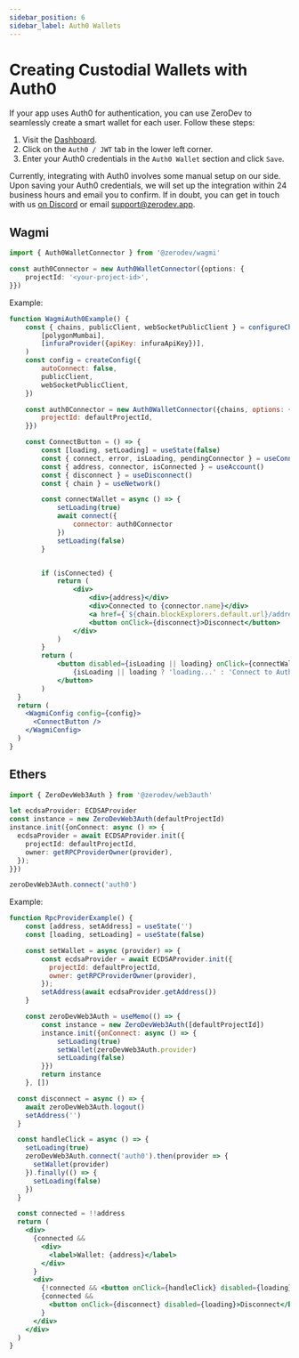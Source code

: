 ```yaml
---
sidebar_position: 6
sidebar_label: Auth0 Wallets
---
```


# Creating Custodial Wallets with Auth0

If your app uses Auth0 for authentication, you can use ZeroDev to seamlessly create a smart wallet for each user.  Follow these steps:

1. Visit the [Dashboard](https://dashboard.zerodev.app/).
2. Click on the `Auth0 / JWT` tab in the lower left corner.
3. Enter your Auth0 credentials in the `Auth0 Wallet` section and click `Save`.

Currently, integrating with Auth0 involves some manual setup on our side.  Upon saving your Auth0 credentials, we will set up the integration within 24 business hours and email you to confirm.  If in doubt, you can get in touch with us [on Discord](https://discord.gg/KS9MRaTSjx) or email support@zerodev.app.

## Wagmi

```typescript
import { Auth0WalletConnector } from '@zerodev/wagmi'

const auth0Connector = new Auth0WalletConnector({options: {
    projectId: '<your-project-id>',
}})
```

Example:

```jsx live folded
function WagmiAuth0Example() {
    const { chains, publicClient, webSocketPublicClient } = configureChains(
        [polygonMumbai],
        [infuraProvider({apiKey: infuraApiKey})],
    )
    const config = createConfig({
        autoConnect: false,
        publicClient,
        webSocketPublicClient,
    })

    const auth0Connector = new Auth0WalletConnector({chains, options: {
        projectId: defaultProjectId,
    }})

    const ConnectButton = () => {
        const [loading, setLoading] = useState(false)
        const { connect, error, isLoading, pendingConnector } = useConnect()
        const { address, connector, isConnected } = useAccount()
        const { disconnect } = useDisconnect()
        const { chain } = useNetwork()

        const connectWallet = async () => {
            setLoading(true)
            await connect({
                connector: auth0Connector
            })
            setLoading(false)
        }


        if (isConnected) {
            return (
                <div>
                    <div>{address}</div>
                    <div>Connected to {connector.name}</div>
                    <a href={`${chain.blockExplorers.default.url}/address/${address}`} target="_blank">Explorer</a><br />
                    <button onClick={disconnect}>Disconnect</button>
                </div>
            )
        }
        return (
            <button disabled={isLoading || loading} onClick={connectWallet}>
                {isLoading || loading ? 'loading...' : 'Connect to Auth0'}
            </button>
        )
  }
  return (
    <WagmiConfig config={config}>
      <ConnectButton />
    </WagmiConfig>
  )
}
```

## Ethers

```typescript
import { ZeroDevWeb3Auth } from '@zerodev/web3auth'

let ecdsaProvider: ECDSAProvider
const instance = new ZeroDevWeb3Auth(defaultProjectId)
instance.init({onConnect: async () => {
  ecdsaProvider = await ECDSAProvider.init({
    projectId: defaultProjectId,
    owner: getRPCProviderOwner(provider),
  });
}})

zeroDevWeb3Auth.connect('auth0')
```

Example:

```jsx live folded
function RpcProviderExample() {
    const [address, setAddress] = useState('')
    const [loading, setLoading] = useState(false)

    const setWallet = async (provider) => {
        const ecdsaProvider = await ECDSAProvider.init({
          projectId: defaultProjectId,
          owner: getRPCProviderOwner(provider),
        });
        setAddress(await ecdsaProvider.getAddress())
    }

    const zeroDevWeb3Auth = useMemo(() => {
        const instance = new ZeroDevWeb3Auth([defaultProjectId])
        instance.init({onConnect: async () => {
            setLoading(true)
            setWallet(zeroDevWeb3Auth.provider)
            setLoading(false)
        }})
        return instance
    }, [])

  const disconnect = async () => {
    await zeroDevWeb3Auth.logout()
    setAddress('')
  }

  const handleClick = async () => {
    setLoading(true)
    zeroDevWeb3Auth.connect('auth0').then(provider => {
      setWallet(provider)
    }).finally(() => {
      setLoading(false)
    })
  }

  const connected = !!address
  return (
    <div>
      {connected && 
        <div>
          <label>Wallet: {address}</label>
        </div>
      }
      <div>
        {!connected && <button onClick={handleClick} disabled={loading}>{ loading ? 'loading...' : 'Create Wallet'}</button>}
        {connected && 
          <button onClick={disconnect} disabled={loading}>Disconnect</button>
        }
      </div>
    </div>
  )
}
```
